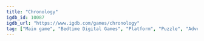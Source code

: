 ```yaml
---
title: "Chronology"
igdb_id: 10087
igdb_url: "https://www.igdb.com/games/chronology"
tag: ["Main game", "Bedtime Digital Games", "Platform", "Puzzle", "Adventure", "Indie", "Single player", "Action"]
---
```

